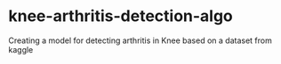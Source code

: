# knee-arthritis-detection-algo
Creating a model for detecting arthritis in Knee based on a dataset from kaggle
